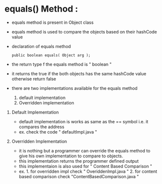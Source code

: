 # equals() Method :

  - equals method is present in Object class
  - equals method is used to compare the objects based on their hashCode value
  - declaration of equals method

        public boolean equals( Object arg );

  - the return type f the equals method is " boolean "
  - it returns the true if the both objects has the same hashCode value otherwise return false

  - there are two implementations available for the equals method
      1. default implementation
      2. Overridden implementation

  1. Default Implementation
       - default implementation is works as same as the == symbol i.e. it compares the address
       - ex.
             check the code " defaultImpl.java "
      
  2. Overridden Implementation
       - it is nothing but a programmer can override the equals method to give his own implementation to compare to objects.
       - this implementation returns the programmer defined output
       - this implementaion is also used for " Content Based Comparison "
       - ex.
             1. for overridden impl check " OveriddenImpl.java "
             2. for content based comparison check "ContentBasedComparison.java "
